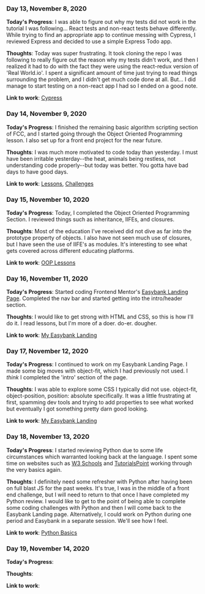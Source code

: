 ### Day 13, November 8, 2020

**Today's Progress**: I was able to figure out why my tests did not work in the tutorial I was following... React tests and non-react tests behave differently. While trying to find an appropriate app to continue messing with Cypress, I reviewed Express and decided to use a simple Express Todo app.

**Thoughts**: Today was super frustrating. It took cloning the repo I was following to really figure out the reason why my tests didn't work, and then I realized it had to do with the fact they were using the react-redux version of 'Real World.io'. I spent a significant amount of time just trying to read things surrounding the problem, and I didn't get much code done at all. But... I did manage to start testing on a non-react app I had so I ended on a good note.

**Link to work**: [Cypress](https://github.com/jdemarc/cypress-playground)

### Day 14, November 9, 2020

**Today's Progress**: I finished the remaining basic algorithm scripting section of FCC, and I started going through the Object Oriented Programming lesson. I also set up for a front end project for the near future.

**Thoughts**: I was much more motivated to code today than yesterday. I must have been irritable yesterday--the heat, animals being restless, not understanding code properly--but today was better. You gotta have bad days to have good days.

**Link to work**: [Lessons](https://github.com/jdemarc/100-days-of-code/tree/main/oop), [Challenges](https://github.com/jdemarc/100-days-of-code/tree/main/basic-algorithm-scripting)

### Day 15, November 10, 2020

**Today's Progress**: Today, I completed the Object Oriented Programming Section. I reviewed things such as inheritance, IIFEs, and closures.

**Thoughts**: Most of the education I've received did not dive as far into the prototype property of objects. I also have not seen much use of closures, but I have seen the use of IIFE's as modules. It's interesting to see what gets covered across different educating platforms.

**Link to work**: [OOP Lessons](https://github.com/jdemarc/100-days-of-code/tree/main/oop)

### Day 16, November 11, 2020

**Today's Progress**: Started coding Frontend Mentor's [Easybank Landing Page](https://www.frontendmentor.io/challenges/easybank-landing-page-WaUhkoDN). Completed the nav bar and started getting into the intro/header section.

**Thoughts**: I would like to get strong with HTML and CSS, so this is how I'll do it. I read lessons, but I'm more of a doer. do-er. dougher.

**Link to work**: [My Easybank Landing](https://github.com/jdemarc/easybank-landing)

### Day 17, November 12, 2020

**Today's Progress**: I continued to work on my Easybank Landing Page. I made some big moves with object-fit, which I had previously not used. I *think* I completed the 'intro' section of the page.

**Thoughts**: I was able to explore some CSS I typically did not use. object-fit, object-position, position: absolute specifically. It was a little frustrating at first, spamming dev tools and trying to add properties to see what worked but eventually I got something pretty darn good looking.

**Link to work**: [My Easybank Landing](https://github.com/jdemarc/easybank-landing)

### Day 18, November 13, 2020

**Today's Progress**: I started reviewing Python due to some life circumstances which warranted looking back at the language. I spent some time on websites such as [W3 Schools](https://www.w3schools.com/python/default.asp) and [TutorialsPoint](https://www.tutorialspoint.com/python/index.htm) working through the very basics again.

**Thoughts**: I definitely need some refresher with Python after having been on full blast JS for the past weeks. It's true, I was in the middle of a front end challenge, but I will need to return to that once I have completed my Python review. I would like to get to the point of being able to complete some coding challenges with Python and then I will come back to the Easybank Landing page.  Alternatively, I could work on Python during one period and Easybank in a separate session. We'll see how I feel.

**Link to work**: [Python Basics](https://github.com/jdemarc/100-days-of-code/blob/main/py-basics/lessons/variables.py)

### Day 19, November 14, 2020

**Today's Progress**:

**Thoughts**:

**Link to work**:
